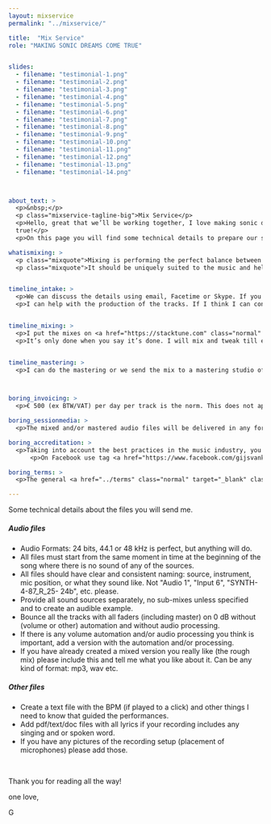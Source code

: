 ```yaml
---
layout: mixservice
permalink: "../mixservice/" 

title:  "Mix Service"
role: "MAKING SONIC DREAMS COME TRUE"


slides:
  - filename: "testimonial-1.png"
  - filename: "testimonial-2.png"
  - filename: "testimonial-3.png"
  - filename: "testimonial-4.png"
  - filename: "testimonial-5.png"
  - filename: "testimonial-6.png"
  - filename: "testimonial-7.png"
  - filename: "testimonial-8.png"
  - filename: "testimonial-9.png"
  - filename: "testimonial-10.png"
  - filename: "testimonial-11.png"
  - filename: "testimonial-12.png"
  - filename: "testimonial-13.png"
  - filename: "testimonial-14.png"



about_text: >
  <p>&nbsp;</p>
  <p class="mixservice-tagline-big">Mix Service</p>
  <p>Hello, great that we’ll be working together, I love making sonic dreams come
  true!</p>
  <p>On this page you will find some technical details to prepare our session.</p>

whatismixing: >
  <p class="mixquote">Mixing is performing the perfect balance between all sounds and instruments to create a magical listening experience.</p>
  <p class="mixquote">It should be uniquely suited to the music and help tell the story that was created with sounds.</p>


timeline_intake: >
  <p>We can discuss the details using email, Facetime or Skype. If you have specific sonic dreams; let me know. Tell me what you envisioned when you created the music/composition. If you are able come to the studio, you are welcome to join me.</p>
  <p>I can help with the production of the tracks. If I think I can contribute something essential I will share my thoughts. And you can decide if we’ll make them audible. I can re-amp your synths, use analog filters, distortion, add bass, guitar, synths, or rhythm/groove programming, anything needed to make for maximum impact.</p>


timeline_mixing: >
  <p>I put the mixes on <a href="https://stacktune.com" class="normal" target="" class="red-link">StackTune</a> so you can hear the results in high resolution. It’s a great tool to compare different versions and you can comment on the time line (or a time region) for clear communication. Take a look at their home page to get an overview of the features. I can send you mix files if you want, but please be aware that old mixes on hard discs might cause harmful mistakes and this online solution tries to prevent that.</p>
  <p>It’s only done when you say it’s done. I will mix and tweak till everybody is happy. It is my absolute joy to help you get the best results from your recordings and I don’t mind to keep tweaking to make sure all details are taken care of. If feedback rounds take much more time than normal I will notify you in advance and we’ll think of a solution that works for both of us.</p>


timeline_mastering: >
  <p>I can do the mastering or we send the mix to a mastering studio of your choice. I can connect you to mastering engineers which I think are really good.<br />Normally I don’t master the tracks that I mixed. But there are many exceptions to that rule. We can discuss the best solution here.<br />I like to be involved in the mastering of the mixes if possible, to make sure we reach an optimum end result.</p>



boring_invoicing: >
  <p>€ 500 (ex BTW/VAT) per day per track is the norm. This does not apply to solo intruments or small groups and may vary based on the complexity of the music and duration. I am willing to talk about other options per project. I will send you an invoice for 50% before I start and the other 50% when everybody is happy.<br /><br /></p>

boring_sessionmedia: >
  <p>The mixed and/or mastered audio files will be delivered in any format you want. The session files (Logic Pro, Audition etc.) used to create the mix and/or master will not be included unless we agreed otherwise.<br />Mixed stems for other purposes (e.g. remix) can be created no later than 90 days after session completion. There is an additional fee per track. For prices please contact me.<br /><br /></p>

boring_accreditation: >
  <p>Taking into account the best practices in the music industry, you must ensure that the appropriate credits will be mentioned in all the label copy, artwork, print and social media related to the studio results reading substantially: “Mixed by Gijs van Klooster”.</p>
      <p>On Facebook use tag <a href="https://www.facebook.com/gijsvankloostermusic" class="normal" target="_blank" class="red-link">@gijsvankloostermusic</a>.<br />On Instagram use tag <a href="https://www.instagram.com/gijsvanklooster" class="normal" target="_blank" class="red-link">@gijsvanklooster</a><br />On Twitter use tag <a href="https://twitter.com/abcgijs" class="normal" target="_blank" class="red-link">@abcgijs</a><br />All others online credits should link to www.gijsvanklooster.com.<br /><br /></p>

boring_terms: >
  <p>The general <a href="../terms" class="normal" target="_blank" class="red-link">RedHouse Policies, Terms & Conditions</a> apply for the studio mix session.<br /><br /></p>

---
```



Some technical details about the files you will send me. 

##### <strong>Audio files</strong>

- Audio Formats: 24 bits, 44.1 or 48 kHz is perfect, but anything will do.
- All files must start from the same moment in time at the beginning of the song where there is no sound of any of the sources.
- All files should have clear and consistent naming: source, instrument, mic position, or what they sound like. Not "Audio 1", "Input 6", "SYNTH-4-87\_R\_25- 24b", etc. please.
- Provide all sound sources separately, no sub-mixes unless specified and to create an audible example.
- Bounce all the tracks with all faders (including master) on 0 dB without (volume or other) automation and without audio processing.
- If there is any volume automation and/or audio processing you think is important, add a version with the automation and/or processing.
- If you have already created a mixed version you really like (the rough mix) please include this and tell me what you like about it. Can be any kind of format: mp3, wav etc. 


##### <strong>Other files</strong>

- Create a text file with the BPM (if played to a click) and other things I need to know that guided the performances.
- Add pdf/text/doc files with all lyrics if your recording includes any singing and or spoken word.
- If you have any pictures of the recording setup (placement of microphones) please add those.


<p>&nbsp;</p>	

Thank you for reading all the way!

one love,

G
